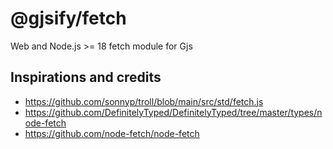 # @gjsify/fetch

Web and Node.js >= 18 fetch module for Gjs

## Inspirations and credits
- https://github.com/sonnyp/troll/blob/main/src/std/fetch.js
- https://github.com/DefinitelyTyped/DefinitelyTyped/tree/master/types/node-fetch
- https://github.com/node-fetch/node-fetch